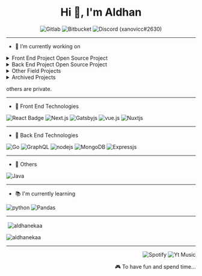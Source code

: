 <h1 align="center">Hi 👋, I'm Aldhan</h1>

<p align="center"> 
 <img  src="https://img.shields.io/badge/GitLab-330F63?style=for-the-badge&logo=gitlab&logoColor=white" alt="Gitlab" />
 <img  src="https://img.shields.io/badge/Bitbucket-330F63?style=for-the-badge&logo=bitbucket&logoColor=white" alt="Bitbucket" />
 <img  src="https://img.shields.io/badge/Discord-7289DA?style=for-the-badge&logo=discord&logoColor=white" alt="Discord" /> (xanovicc#2630)

</p>

---
- 🔭 I’m currently working on

<details>
  <summary>Front End Project Open Source Project</summary>
  
</details>

<details>
  <summary>Back End Project Open Source Project</summary>
  
</details>


<details>
  <summary>Other Field Projects</summary>
  
</details>

<details>
  <summary>Archived Projects</summary>
  
  [![mts-technonatura/mts-technonatura-website - GitHub](https://gh-card.dev/repos/mts-technonatura/mts-technonatura-website.svg)](https://github.com/mts-technonatura/mts-technonatura-website)
 [![technonatura/mts-technonatura-server - GitHub](https://gh-card.dev/repos/technonatura/mts-technonatura-server.svg)](https://github.com/technonatura/mts-technonatura-server)
</details>

others are private.

---

- 🔭 Front End Technologies

![React Badge](https://img.shields.io/badge/React-20232A?style=for-the-badge&logo=react&logoColor=61DAFB) ![Next.js](https://camo.githubusercontent.com/335bfdb8941e81035404469560bf43f6dab3f0f546e6597292037458cccf8a1e/68747470733a2f2f696d672e736869656c64732e696f2f62616467652f6e6578742e6a732d3030303030303f7374796c653d666f722d7468652d6261646765266c6f676f3d6e6578742e6a73266c6f676f436f6c6f723d7768697465) ![Gatsbyjs](https://img.shields.io/badge/Gatsby-663399?style=for-the-badge&logo=gatsby&logoColor=white) 
![vue.js](https://img.shields.io/badge/Vue.js-35495E?style=for-the-badge&logo=vue.js&logoColor=4FC08D)
![Nuxtjs](https://img.shields.io/badge/Nuxt-002E3B?style=for-the-badge&logo=nuxtdotjs&logoColor=#00DC82)

---


- 🔭 Back End Technologies

![Go](https://img.shields.io/badge/go-%2300ADD8.svg?style=for-the-badge&logo=go&logoColor=white)
![GraphQL](https://img.shields.io/badge/-GraphQL-E10098?style=for-the-badge&logo=graphql&logoColor=white)
![nodejs](https://img.shields.io/badge/Node.js-43853D?style=for-the-badge&logo=node.js&logoColor=white)
![MongoDB](https://img.shields.io/badge/MongoDB-4EA94B?style=for-the-badge&logo=mongodb&logoColor=white)
![Expressjs](https://img.shields.io/badge/Express.js-404D59?style=for-the-badge)

---

- 🤩 Others

![Java](https://img.shields.io/badge/java-%23ED8B00.svg?style=for-the-badge&logo=java&logoColor=white)


---

- 📚 I'm currently learning 

![python](https://img.shields.io/badge/Python-14354C?style=for-the-badge&logo=python&logoColor=white)
![Pandas](https://img.shields.io/badge/pandas-%23150458.svg?style=for-the-badge&logo=pandas&logoColor=white)

---

<p>&nbsp;<img align="center" src="https://github-readme-stats.vercel.app/api?username=aldhanekaa&show_icons=true&locale=en" alt="aldhanekaa" /></p>

<!-- <p><img align="center" src="https://github-readme-streak-stats.herokuapp.com/?user=aldhanekaa&" alt="aldhanekaa" /></p>
 -->

![aldhanekaa](https://github-readme-stats.vercel.app/api/wakatime?username=aldhanekaa)

<!-- <p align="center"><img align="center" src="https://metrics.lecoq.io/aldhanekaa?template=classic&activity=1&activity.limit=5&activity.days=14&activity.filter=all&activity.visibility=public&activity.timestamps=true&config.timezone=Asia%2FJakarta" alt="aldhanekaa" /></p> -->


---


<p align="right"> 
 <img  src="https://img.shields.io/badge/Spotify-1ED760?&style=for-the-badge&logo=spotify&logoColor=white" alt="Spotify" />
  <img src="https://img.shields.io/badge/YouTube_Music-FF0000?style=for-the-badge&logo=youtube-music&logoColor=white" alt="Yt Music" />

</p>
<p align="right"> 🎮 To have fun and spend time... </p>
<!--
<a href="https://instagram.com/aldhanekaa" target="_blank"><img src="https://img.shields.io/badge/-Instagram-e4405f?style=flat-square&logo=instagram&logoColor=white" alt="Instagram"></a>
<p align="center"> <img src="https://komarev.com/ghpvc/?username=aldhanekaa&label=Profile%20views&color=blue&style=flat-square" alt="aldhanekaa" /> </p>
-->
 
